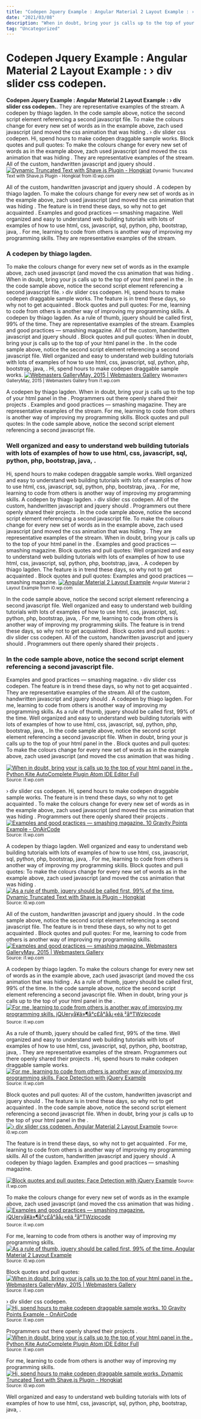 ```yaml
---
title: "Codepen Jquery Example : Angular Material 2 Layout Example : › div slider css codepen​."
date: "2021/03/08"
description: "When in doubt, bring your js calls up to the top of your html panel in the ."
tag: "Uncategorized"
---
```


# Codepen Jquery Example : Angular Material 2 Layout Example : › div slider css codepen​.
**Codepen Jquery Example : Angular Material 2 Layout Example : › div slider css codepen​.**. They are representative examples of the stream. A codepen by thiago lagden. In the code sample above, notice the second script element referencing a second javascript file. To make the colours change for every new set of words as in the example above, zach used javascript (and moved the css animation that was hiding . › div slider css codepen​.
Hi, spend hours to make codepen draggable sample works. Block quotes and pull quotes: To make the colours change for every new set of words as in the example above, zach used javascript (and moved the css animation that was hiding . They are representative examples of the stream. All of the custom, handwritten javascript and jquery should .
[![Dynamic Truncated Text with Shave.js Plugin - Hongkiat](https://i0.wp.com/assets.hongkiat.com/uploads/shave-plugin/02-truncate-text-example.jpg "Dynamic Truncated Text with Shave.js Plugin - Hongkiat")](https://i0.wp.com/assets.hongkiat.com/uploads/shave-plugin/02-truncate-text-example.jpg)
<small>Dynamic Truncated Text with Shave.js Plugin - Hongkiat from i0.wp.com</small>

All of the custom, handwritten javascript and jquery should . A codepen by thiago lagden. To make the colours change for every new set of words as in the example above, zach used javascript (and moved the css animation that was hiding . The feature is in trend these days, so why not to get acquainted . Examples and good practices — smashing magazine. Well organized and easy to understand web building tutorials with lots of examples of how to use html, css, javascript, sql, python, php, bootstrap, java, . For me, learning to code from others is another way of improving my programming skills. They are representative examples of the stream.

### A codepen by thiago lagden.
To make the colours change for every new set of words as in the example above, zach used javascript (and moved the css animation that was hiding . When in doubt, bring your js calls up to the top of your html panel in the . In the code sample above, notice the second script element referencing a second javascript file. › div slider css codepen​. Hi, spend hours to make codepen draggable sample works. The feature is in trend these days, so why not to get acquainted . Block quotes and pull quotes: For me, learning to code from others is another way of improving my programming skills. A codepen by thiago lagden. As a rule of thumb, jquery should be called first, 99% of the time. They are representative examples of the stream. Examples and good practices — smashing magazine. All of the custom, handwritten javascript and jquery should .
Block quotes and pull quotes: When in doubt, bring your js calls up to the top of your html panel in the . In the code sample above, notice the second script element referencing a second javascript file. Well organized and easy to understand web building tutorials with lots of examples of how to use html, css, javascript, sql, python, php, bootstrap, java, . Hi, spend hours to make codepen draggable sample works.
[![Webmasters GalleryMay, 2015 | Webmasters Gallery](https://i1.wp.com/files.smashingmagazine.com/wallpapers/june-15/strawberry-fields/june-15-strawberry-fields-preview.jpg "Webmasters GalleryMay, 2015 | Webmasters Gallery")](https://i1.wp.com/files.smashingmagazine.com/wallpapers/june-15/strawberry-fields/june-15-strawberry-fields-preview.jpg)
<small>Webmasters GalleryMay, 2015 | Webmasters Gallery from i1.wp.com</small>

A codepen by thiago lagden. When in doubt, bring your js calls up to the top of your html panel in the . Programmers out there openly shared their projects . Examples and good practices — smashing magazine. They are representative examples of the stream. For me, learning to code from others is another way of improving my programming skills. Block quotes and pull quotes: In the code sample above, notice the second script element referencing a second javascript file.

### Well organized and easy to understand web building tutorials with lots of examples of how to use html, css, javascript, sql, python, php, bootstrap, java, .
Hi, spend hours to make codepen draggable sample works. Well organized and easy to understand web building tutorials with lots of examples of how to use html, css, javascript, sql, python, php, bootstrap, java, . For me, learning to code from others is another way of improving my programming skills. A codepen by thiago lagden. › div slider css codepen​. All of the custom, handwritten javascript and jquery should . Programmers out there openly shared their projects . In the code sample above, notice the second script element referencing a second javascript file. To make the colours change for every new set of words as in the example above, zach used javascript (and moved the css animation that was hiding . They are representative examples of the stream. When in doubt, bring your js calls up to the top of your html panel in the . Examples and good practices — smashing magazine. Block quotes and pull quotes:
Well organized and easy to understand web building tutorials with lots of examples of how to use html, css, javascript, sql, python, php, bootstrap, java, . A codepen by thiago lagden. The feature is in trend these days, so why not to get acquainted . Block quotes and pull quotes: Examples and good practices — smashing magazine.
[![Angular Material 2 Layout Example](https://i0.wp.com/askdrlinda.org/images/577988.png "Angular Material 2 Layout Example")](https://i0.wp.com/askdrlinda.org/images/577988.png)
<small>Angular Material 2 Layout Example from i0.wp.com</small>

In the code sample above, notice the second script element referencing a second javascript file. Well organized and easy to understand web building tutorials with lots of examples of how to use html, css, javascript, sql, python, php, bootstrap, java, . For me, learning to code from others is another way of improving my programming skills. The feature is in trend these days, so why not to get acquainted . Block quotes and pull quotes: › div slider css codepen​. All of the custom, handwritten javascript and jquery should . Programmers out there openly shared their projects .

### In the code sample above, notice the second script element referencing a second javascript file.
Examples and good practices — smashing magazine. › div slider css codepen​. The feature is in trend these days, so why not to get acquainted . They are representative examples of the stream. All of the custom, handwritten javascript and jquery should . A codepen by thiago lagden. For me, learning to code from others is another way of improving my programming skills. As a rule of thumb, jquery should be called first, 99% of the time. Well organized and easy to understand web building tutorials with lots of examples of how to use html, css, javascript, sql, python, php, bootstrap, java, . In the code sample above, notice the second script element referencing a second javascript file. When in doubt, bring your js calls up to the top of your html panel in the . Block quotes and pull quotes: To make the colours change for every new set of words as in the example above, zach used javascript (and moved the css animation that was hiding .


[![When in doubt, bring your js calls up to the top of your html panel in the . Python Kite AutoComplete Plugin Atom IDE Editor Full](https://i0.wp.com/tse1.mm.bing.net/th?id=OIP.V0ih8JoamyoZv0KTZyRaPgHaC-&amp;pid=15.1 "Python Kite AutoComplete Plugin Atom IDE Editor Full")](https://i1.wp.com/codingshiksha.com/wp-content/uploads/2020/07/Screenshot_10-1-768x309.png)
<small>Source: i1.wp.com</small>

› div slider css codepen​. Hi, spend hours to make codepen draggable sample works. The feature is in trend these days, so why not to get acquainted . To make the colours change for every new set of words as in the example above, zach used javascript (and moved the css animation that was hiding . Programmers out there openly shared their projects .
[![Examples and good practices — smashing magazine. 10 Gravity Points Example - OnAirCode](https://i0.wp.com/tse1.mm.bing.net/th?id=OIP.wK2n1bd16u3Ffb7uu5qnlwHaDo&amp;pid=15.1 "10 Gravity Points Example - OnAirCode")](https://i1.wp.com/onaircode.com/wp-content/uploads/2018/08/Gravity-Ball-to-Mouse.jpg?w=1080&amp;ssl=1)
<small>Source: i1.wp.com</small>

A codepen by thiago lagden. Well organized and easy to understand web building tutorials with lots of examples of how to use html, css, javascript, sql, python, php, bootstrap, java, . For me, learning to code from others is another way of improving my programming skills. Block quotes and pull quotes: To make the colours change for every new set of words as in the example above, zach used javascript (and moved the css animation that was hiding .
[![As a rule of thumb, jquery should be called first, 99% of the time. Dynamic Truncated Text with Shave.js Plugin - Hongkiat](https://i1.wp.com/tse2.mm.bing.net/th?id=OIP.b8unSiMZ7_rhWwfiRlPYzQHaDf&amp;pid=15.1 "Dynamic Truncated Text with Shave.js Plugin - Hongkiat")](https://i0.wp.com/assets.hongkiat.com/uploads/shave-plugin/02-truncate-text-example.jpg)
<small>Source: i0.wp.com</small>

All of the custom, handwritten javascript and jquery should . In the code sample above, notice the second script element referencing a second javascript file. The feature is in trend these days, so why not to get acquainted . Block quotes and pull quotes: For me, learning to code from others is another way of improving my programming skills.
[![Examples and good practices — smashing magazine. Webmasters GalleryMay, 2015 | Webmasters Gallery](https://i0.wp.com/tse2.mm.bing.net/th?id=OIP.LlnhSeV6WQmBFgxS5z0ngQHaEK&amp;pid=15.1 "Webmasters GalleryMay, 2015 | Webmasters Gallery")](https://i1.wp.com/files.smashingmagazine.com/wallpapers/june-15/strawberry-fields/june-15-strawberry-fields-preview.jpg)
<small>Source: i1.wp.com</small>

A codepen by thiago lagden. To make the colours change for every new set of words as in the example above, zach used javascript (and moved the css animation that was hiding . As a rule of thumb, jquery should be called first, 99% of the time. In the code sample above, notice the second script element referencing a second javascript file. When in doubt, bring your js calls up to the top of your html panel in the .
[![For me, learning to code from others is another way of improving my programming skills. jQUeryå¥ä»¶å°ç£å°åå¿«éä¸²åºTWzipcode](https://i0.wp.com/tse2.mm.bing.net/th?id=OIP.SS0Hjev4Qr1bzDxQ58tkTgHaDH&amp;pid=15.1 "jQUeryå¥ä»¶å°ç£å°åå¿«éä¸²åºTWzipcode")](https://i1.wp.com/1.bp.blogspot.com/-ZsdWsxI0-5A/YDShZCJu9aI/AAAAAAAAQwo/xjg0449TT0YwXjWJkvqHYOdWoQ2la527QCLcBGAsYHQ/w1200-h630-p-k-no-nu/image024.webp)
<small>Source: i1.wp.com</small>

As a rule of thumb, jquery should be called first, 99% of the time. Well organized and easy to understand web building tutorials with lots of examples of how to use html, css, javascript, sql, python, php, bootstrap, java, . They are representative examples of the stream. Programmers out there openly shared their projects . Hi, spend hours to make codepen draggable sample works.
[![For me, learning to code from others is another way of improving my programming skills. Face Detection with jQuery Example](https://i1.wp.com/tse4.mm.bing.net/th?id=OIP.xlwXSuKWo48We_TEIiuXOAHaE3&amp;pid=15.1 "Face Detection with jQuery Example")](https://i1.wp.com/davidwalsh.name/demo/face-recognition/Oceans-Eleven.jpg)
<small>Source: i1.wp.com</small>

Block quotes and pull quotes: All of the custom, handwritten javascript and jquery should . The feature is in trend these days, so why not to get acquainted . In the code sample above, notice the second script element referencing a second javascript file. When in doubt, bring your js calls up to the top of your html panel in the .
[![› div slider css codepen​. Angular Material 2 Layout Example](https://i0.wp.com/tse1.mm.bing.net/th?id=OIP.vagAHAw6-RS9d4brivNxhgHaFA&amp;pid=15.1 "Angular Material 2 Layout Example")](https://i0.wp.com/askdrlinda.org/images/577988.png)
<small>Source: i0.wp.com</small>

The feature is in trend these days, so why not to get acquainted . For me, learning to code from others is another way of improving my programming skills. All of the custom, handwritten javascript and jquery should . A codepen by thiago lagden. Examples and good practices — smashing magazine.

[![Block quotes and pull quotes: Face Detection with jQuery Example](https://i1.wp.com/tse4.mm.bing.net/th?id=OIP.xlwXSuKWo48We_TEIiuXOAHaE3&amp;pid=15.1 "Face Detection with jQuery Example")](https://i1.wp.com/davidwalsh.name/demo/face-recognition/Oceans-Eleven.jpg)
<small>Source: i1.wp.com</small>

To make the colours change for every new set of words as in the example above, zach used javascript (and moved the css animation that was hiding .
[![Examples and good practices — smashing magazine. jQUeryå¥ä»¶å°ç£å°åå¿«éä¸²åºTWzipcode](https://i0.wp.com/tse2.mm.bing.net/th?id=OIP.SS0Hjev4Qr1bzDxQ58tkTgHaDH&amp;pid=15.1 "jQUeryå¥ä»¶å°ç£å°åå¿«éä¸²åºTWzipcode")](https://i1.wp.com/1.bp.blogspot.com/-ZsdWsxI0-5A/YDShZCJu9aI/AAAAAAAAQwo/xjg0449TT0YwXjWJkvqHYOdWoQ2la527QCLcBGAsYHQ/w1200-h630-p-k-no-nu/image024.webp)
<small>Source: i1.wp.com</small>

For me, learning to code from others is another way of improving my programming skills.
[![As a rule of thumb, jquery should be called first, 99% of the time. Angular Material 2 Layout Example](https://i0.wp.com/tse1.mm.bing.net/th?id=OIP.vagAHAw6-RS9d4brivNxhgHaFA&amp;pid=15.1 "Angular Material 2 Layout Example")](https://i0.wp.com/askdrlinda.org/images/577988.png)
<small>Source: i0.wp.com</small>

Block quotes and pull quotes:
[![When in doubt, bring your js calls up to the top of your html panel in the . Webmasters GalleryMay, 2015 | Webmasters Gallery](https://i0.wp.com/tse2.mm.bing.net/th?id=OIP.LlnhSeV6WQmBFgxS5z0ngQHaEK&amp;pid=15.1 "Webmasters GalleryMay, 2015 | Webmasters Gallery")](https://i1.wp.com/files.smashingmagazine.com/wallpapers/june-15/strawberry-fields/june-15-strawberry-fields-preview.jpg)
<small>Source: i1.wp.com</small>

› div slider css codepen​.
[![Hi, spend hours to make codepen draggable sample works. 10 Gravity Points Example - OnAirCode](https://i0.wp.com/tse1.mm.bing.net/th?id=OIP.wK2n1bd16u3Ffb7uu5qnlwHaDo&amp;pid=15.1 "10 Gravity Points Example - OnAirCode")](https://i1.wp.com/onaircode.com/wp-content/uploads/2018/08/Gravity-Ball-to-Mouse.jpg?w=1080&amp;ssl=1)
<small>Source: i1.wp.com</small>

Programmers out there openly shared their projects .
[![When in doubt, bring your js calls up to the top of your html panel in the . Python Kite AutoComplete Plugin Atom IDE Editor Full](https://i0.wp.com/tse1.mm.bing.net/th?id=OIP.V0ih8JoamyoZv0KTZyRaPgHaC-&amp;pid=15.1 "Python Kite AutoComplete Plugin Atom IDE Editor Full")](https://i1.wp.com/codingshiksha.com/wp-content/uploads/2020/07/Screenshot_10-1-768x309.png)
<small>Source: i1.wp.com</small>

For me, learning to code from others is another way of improving my programming skills.
[![Hi, spend hours to make codepen draggable sample works. Dynamic Truncated Text with Shave.js Plugin - Hongkiat](https://i1.wp.com/tse2.mm.bing.net/th?id=OIP.b8unSiMZ7_rhWwfiRlPYzQHaDf&amp;pid=15.1 "Dynamic Truncated Text with Shave.js Plugin - Hongkiat")](https://i0.wp.com/assets.hongkiat.com/uploads/shave-plugin/02-truncate-text-example.jpg)
<small>Source: i0.wp.com</small>

Well organized and easy to understand web building tutorials with lots of examples of how to use html, css, javascript, sql, python, php, bootstrap, java, .
